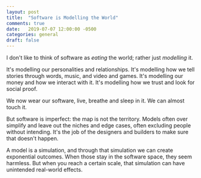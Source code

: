 ```yaml
---
layout: post
title:  "Software is Modelling the World"
comments: true
date:   2019-07-07 12:00:00 -0500
categories: general
draft: false
---
```


I don't like to think of software as _eating_ the world; rather just _modelling_ it. 

It's modelling our personalities and relationships.
It's modelling how we tell stories through words, music, and video and games. 
It's modelling our money and how we interact with it.
It's modelling how we trust and look for social proof.

We now wear our software, live, breathe and sleep in it. We can almost touch it.

But software is imperfect: the map is not the territory. Models often over simplify and leave out the niches and edge cases, often excluding people without intending. It's the job of the designers and builders to make sure that doesn't happen. 

A model is a simulation, and through that simulation we can create exponential outcomes. When those stay in the software space, they seem harmless. But when you reach a certain scale, that simulation can have unintended real-world effects. 